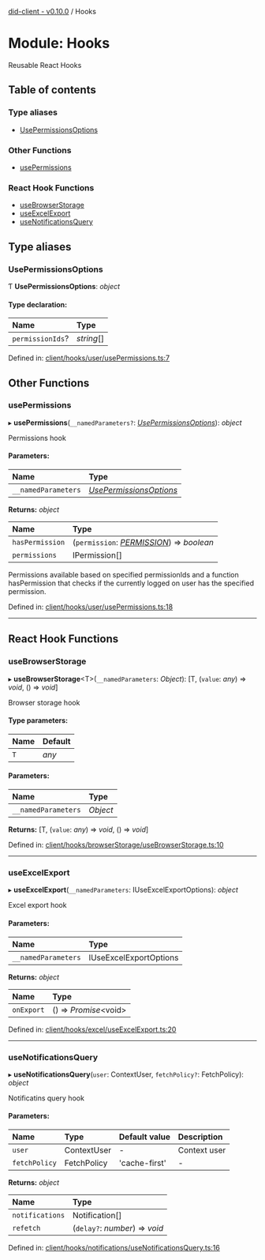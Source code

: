 [did-client - v0.10.0](../README.md) / Hooks

# Module: Hooks

Reusable React Hooks

## Table of contents

### Type aliases

- [UsePermissionsOptions](hooks.md#usepermissionsoptions)

### Other Functions

- [usePermissions](hooks.md#usepermissions)

### React Hook Functions

- [useBrowserStorage](hooks.md#usebrowserstorage)
- [useExcelExport](hooks.md#useexcelexport)
- [useNotificationsQuery](hooks.md#usenotificationsquery)

## Type aliases

### UsePermissionsOptions

Ƭ **UsePermissionsOptions**: *object*

#### Type declaration:

Name | Type |
:------ | :------ |
`permissionIds`? | *string*[] |

Defined in: [client/hooks/user/usePermissions.ts:7](https://github.com/Puzzlepart/did/blob/dev/client/hooks/user/usePermissions.ts#L7)

## Other Functions

### usePermissions

▸ **usePermissions**(`__namedParameters?`: [*UsePermissionsOptions*](hooks.md#usepermissionsoptions)): *object*

Permissions hook

#### Parameters:

Name | Type |
:------ | :------ |
`__namedParameters` | [*UsePermissionsOptions*](hooks.md#usepermissionsoptions) |

**Returns:** *object*

Name | Type |
:------ | :------ |
`hasPermission` | (`permission`: [*PERMISSION*](../enums/configuration.permission.md)) => *boolean* |
`permissions` | IPermission[] |

Permissions available based on specified permissionIds
and a function hasPermission that checks if the currently logged
on user has the specified permission.

Defined in: [client/hooks/user/usePermissions.ts:18](https://github.com/Puzzlepart/did/blob/dev/client/hooks/user/usePermissions.ts#L18)

___

## React Hook Functions

### useBrowserStorage

▸ **useBrowserStorage**<T\>(`__namedParameters`: *Object*): [T, (`value`: *any*) => *void*, () => *void*]

Browser storage hook

#### Type parameters:

Name | Default |
:------ | :------ |
`T` | *any* |

#### Parameters:

Name | Type |
:------ | :------ |
`__namedParameters` | *Object* |

**Returns:** [T, (`value`: *any*) => *void*, () => *void*]

Defined in: [client/hooks/browserStorage/useBrowserStorage.ts:10](https://github.com/Puzzlepart/did/blob/dev/client/hooks/browserStorage/useBrowserStorage.ts#L10)

___

### useExcelExport

▸ **useExcelExport**(`__namedParameters`: IUseExcelExportOptions): *object*

Excel export hook

#### Parameters:

Name | Type |
:------ | :------ |
`__namedParameters` | IUseExcelExportOptions |

**Returns:** *object*

Name | Type |
:------ | :------ |
`onExport` | () => *Promise*<void\> |

Defined in: [client/hooks/excel/useExcelExport.ts:20](https://github.com/Puzzlepart/did/blob/dev/client/hooks/excel/useExcelExport.ts#L20)

___

### useNotificationsQuery

▸ **useNotificationsQuery**(`user`: ContextUser, `fetchPolicy?`: FetchPolicy): *object*

Notificatins query hook

#### Parameters:

Name | Type | Default value | Description |
:------ | :------ | :------ | :------ |
`user` | ContextUser | - | Context user    |
`fetchPolicy` | FetchPolicy | 'cache-first' | - |

**Returns:** *object*

Name | Type |
:------ | :------ |
`notifications` | Notification[] |
`refetch` | (`delay?`: *number*) => *void* |

Defined in: [client/hooks/notifications/useNotificationsQuery.ts:16](https://github.com/Puzzlepart/did/blob/dev/client/hooks/notifications/useNotificationsQuery.ts#L16)
